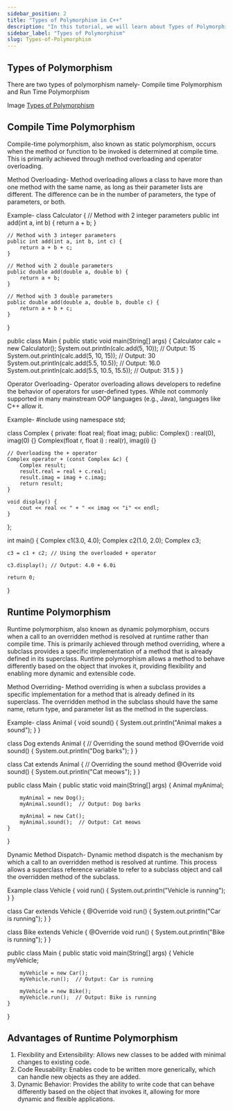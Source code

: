 ```yaml
---
sidebar_position: 2
title: "Types of Polymorphism in C++"
description: "In this tutorial, we will learn about Types of Polymorphism in C++ programming with the help of examples."
sidebar_label: "Types of Polymorphism"
slug: Types-of-Polymorphism
---
```

## Types of Polymorphism
There are two types of polymorphism namely- Compile time Polymorphism and Run Time Polymorphism

Image
[Types of Polymorphism](C:\Users\Shruti\OneDrive\Desktop\30-Days-Of-CPP\static\img\day-19\poly2.png)

## Compile Time Polymorphism
Compile-time polymorphism, also known as static polymorphism, occurs when the method or function to be invoked is determined at compile time. This is primarily achieved through method overloading and operator overloading.

Method Overloading-
Method overloading allows a class to have more than one method with the same name, as long as their parameter lists are different. The difference can be in the number of parameters, the type of parameters, or both.

Example-
class Calculator {
    // Method with 2 integer parameters
    public int add(int a, int b) {
        return a + b;
    }
    
    // Method with 3 integer parameters
    public int add(int a, int b, int c) {
        return a + b + c;
    }
    
    // Method with 2 double parameters
    public double add(double a, double b) {
        return a + b;
    }
    
    // Method with 3 double parameters
    public double add(double a, double b, double c) {
        return a + b + c;
    }
}

public class Main {
    public static void main(String[] args) {
        Calculator calc = new Calculator();
        System.out.println(calc.add(5, 10));        // Output: 15
        System.out.println(calc.add(5, 10, 15));    // Output: 30
        System.out.println(calc.add(5.5, 10.5));    // Output: 16.0
        System.out.println(calc.add(5.5, 10.5, 15.5)); // Output: 31.5
    }
}

Operator Overloading-
Operator overloading allows developers to redefine the behavior of operators for user-defined types. While not commonly supported in many mainstream OOP languages (e.g., Java), languages like C++ allow it.

Example-
#include <iostream>
using namespace std;

class Complex {
private:
    float real;
    float imag;
public:
    Complex() : real(0), imag(0) {}
    Complex(float r, float i) : real(r), imag(i) {}

    // Overloading the + operator
    Complex operator + (const Complex &c) {
        Complex result;
        result.real = real + c.real;
        result.imag = imag + c.imag;
        return result;
    }

    void display() {
        cout << real << " + " << imag << "i" << endl;
    }
};

int main() {
    Complex c1(3.0, 4.0);
    Complex c2(1.0, 2.0);
    Complex c3;

    c3 = c1 + c2; // Using the overloaded + operator

    c3.display(); // Output: 4.0 + 6.0i

    return 0;
}

## Runtime Polymorphism
Runtime polymorphism, also known as dynamic polymorphism, occurs when a call to an overridden method is resolved at runtime rather than compile time. This is primarily achieved through method overriding, where a subclass provides a specific implementation of a method that is already defined in its superclass. Runtime polymorphism allows a method to behave differently based on the object that invokes it, providing flexibility and enabling more dynamic and extensible code.

Method Overriding-
Method overriding is when a subclass provides a specific implementation for a method that is already defined in its superclass. The overridden method in the subclass should have the same name, return type, and parameter list as the method in the superclass.

Example-
class Animal {
    void sound() {
        System.out.println("Animal makes a sound");
    }
}

class Dog extends Animal {
    // Overriding the sound method
    @Override
    void sound() {
        System.out.println("Dog barks");
    }
}

class Cat extends Animal {
    // Overriding the sound method
    @Override
    void sound() {
        System.out.println("Cat meows");
    }
}

public class Main {
    public static void main(String[] args) {
        Animal myAnimal;

        myAnimal = new Dog();
        myAnimal.sound();  // Output: Dog barks

        myAnimal = new Cat();
        myAnimal.sound();  // Output: Cat meows
    }
}

Dynamic Method Dispatch-
Dynamic method dispatch is the mechanism by which a call to an overridden method is resolved at runtime. This process allows a superclass reference variable to refer to a subclass object and call the overridden method of the subclass.

Example
class Vehicle {
    void run() {
        System.out.println("Vehicle is running");
    }
}

class Car extends Vehicle {
    @Override
    void run() {
        System.out.println("Car is running");
    }
}

class Bike extends Vehicle {
    @Override
    void run() {
        System.out.println("Bike is running");
    }
}

public class Main {
    public static void main(String[] args) {
        Vehicle myVehicle;

        myVehicle = new Car();
        myVehicle.run();  // Output: Car is running

        myVehicle = new Bike();
        myVehicle.run();  // Output: Bike is running
    }
}

## Advantages of Runtime Polymorphism

1) Flexibility and Extensibility: Allows new classes to be added with minimal changes to existing code.
2) Code Reusability: Enables code to be written more generically, which can handle new objects as they are added.
3) Dynamic Behavior: Provides the ability to write code that can behave differently based on the object that invokes it, allowing for more dynamic and flexible applications.